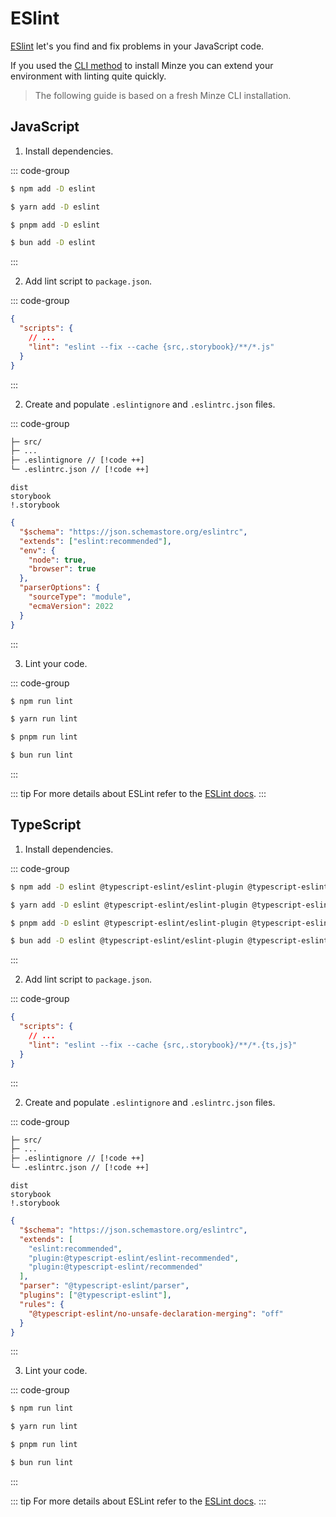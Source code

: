 # ESlint

[ESlint](https://eslint.org) let's you find and fix problems in your JavaScript code.

If you used the [CLI method](/guide/installation#cli) to install Minze you can extend your environment with linting quite quickly.

> The following guide is based on a fresh Minze CLI installation.

## JavaScript

1. Install dependencies.

::: code-group

```bash [npm]
$ npm add -D eslint
```

```bash [yarn]
$ yarn add -D eslint
```

```bash [pnpm]
$ pnpm add -D eslint
```

```bash [bun]
$ bun add -D eslint
```

:::

2. Add lint script to `package.json`.

::: code-group

```json [package.json]
{
  "scripts": {
    // ...
    "lint": "eslint --fix --cache {src,.storybook}/**/*.js"
  }
}
```

:::

2. Create and populate `.eslintignore` and `.eslintrc.json` files.

::: code-group

```txt [files]
├─ src/
├─ ...
├─ .eslintignore // [!code ++]
└─ .eslintrc.json // [!code ++]
```

```[.eslintignore]
dist
storybook
!.storybook
```

```json [.eslintrc.json]
{
  "$schema": "https://json.schemastore.org/eslintrc",
  "extends": ["eslint:recommended"],
  "env": {
    "node": true,
    "browser": true
  },
  "parserOptions": {
    "sourceType": "module",
    "ecmaVersion": 2022
  }
}
```

:::

3. Lint your code.

::: code-group

```bash [npm]
$ npm run lint
```

```bash [yarn]
$ yarn run lint
```

```bash [pnpm]
$ pnpm run lint
```

```bash [bun]
$ bun run lint
```

:::

::: tip
For more details about ESLint refer to the [ESLint docs](https://eslint.org).
:::

## TypeScript

1. Install dependencies.

::: code-group

```bash [npm]
$ npm add -D eslint @typescript-eslint/eslint-plugin @typescript-eslint/parser
```

```bash [yarn]
$ yarn add -D eslint @typescript-eslint/eslint-plugin @typescript-eslint/parser
```

```bash [pnpm]
$ pnpm add -D eslint @typescript-eslint/eslint-plugin @typescript-eslint/parser
```

```bash [bun]
$ bun add -D eslint @typescript-eslint/eslint-plugin @typescript-eslint/parser
```

:::

2. Add lint script to `package.json`.

::: code-group

```json [package.json]
{
  "scripts": {
    // ...
    "lint": "eslint --fix --cache {src,.storybook}/**/*.{ts,js}"
  }
}
```

:::

2. Create and populate `.eslintignore` and `.eslintrc.json` files.

::: code-group

```txt [files]
├─ src/
├─ ...
├─ .eslintignore // [!code ++]
└─ .eslintrc.json // [!code ++]
```

```[.eslintignore]
dist
storybook
!.storybook
```

```json [.eslintrc.json]
{
  "$schema": "https://json.schemastore.org/eslintrc",
  "extends": [
    "eslint:recommended",
    "plugin:@typescript-eslint/eslint-recommended",
    "plugin:@typescript-eslint/recommended"
  ],
  "parser": "@typescript-eslint/parser",
  "plugins": ["@typescript-eslint"],
  "rules": {
    "@typescript-eslint/no-unsafe-declaration-merging": "off"
  }
}
```

:::

3. Lint your code.

::: code-group

```bash [npm]
$ npm run lint
```

```bash [yarn]
$ yarn run lint
```

```bash [pnpm]
$ pnpm run lint
```

```bash [bun]
$ bun run lint
```

:::

::: tip
For more details about ESLint refer to the [ESLint docs](https://eslint.org).
:::

